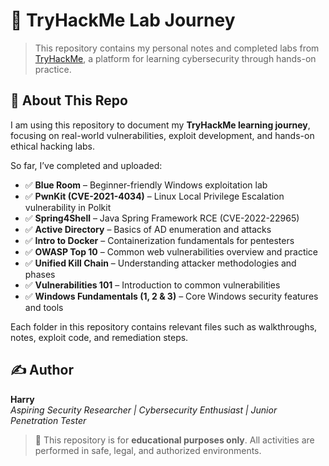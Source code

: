 # 🔐 TryHackMe Lab Journey

> This repository contains my personal notes and completed labs from [TryHackMe](https://tryhackme.com/), a platform for learning cybersecurity through hands-on practice.

## 📘 About This Repo

I am using this repository to document my **TryHackMe learning journey**, focusing on real-world vulnerabilities, exploit development, and hands-on ethical hacking labs.

So far, I’ve completed and uploaded:

- ✅ **Blue Room** – Beginner-friendly Windows exploitation lab  
- ✅ **PwnKit (CVE-2021-4034)** – Linux Local Privilege Escalation vulnerability in Polkit  
- ✅ **Spring4Shell** – Java Spring Framework RCE (CVE-2022-22965)  
- ✅ **Active Directory** – Basics of AD enumeration and attacks  
- ✅ **Intro to Docker** – Containerization fundamentals for pentesters  
- ✅ **OWASP Top 10** – Common web vulnerabilities overview and practice  
- ✅ **Unified Kill Chain** – Understanding attacker methodologies and phases  
- ✅ **Vulnerabilities 101** – Introduction to common vulnerabilities  
- ✅ **Windows Fundamentals (1, 2 & 3)** – Core Windows security features and tools  

Each folder in this repository contains relevant files such as walkthroughs, notes, exploit code, and remediation steps.

## ✍️ Author

**Harry**  
_Aspiring Security Researcher | Cybersecurity Enthusiast | Junior Penetration Tester_

> 📌 This repository is for **educational purposes only**. All activities are performed in safe, legal, and authorized environments.
